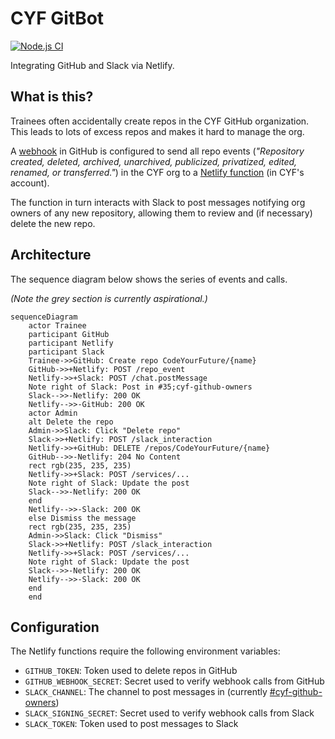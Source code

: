 # CYF GitBot

[![Node.js CI](https://github.com/CodeYourFuture/gitbot/actions/workflows/push.yml/badge.svg)](https://github.com/CodeYourFuture/gitbot/actions/workflows/push.yml)

Integrating GitHub and Slack via Netlify.

## What is this?

Trainees often accidentally create repos in the CYF GitHub organization. This leads to lots of excess repos and makes
it hard to manage the org.

A [webhook](https://docs.github.com/en/developers/webhooks-and-events/webhooks/about-webhooks) in GitHub is
configured to send all repo events (_"Repository created, deleted, archived, unarchived, publicized, privatized,
edited, renamed, or transferred."_) in the CYF org to a [Netlify function](https://functions.netlify.com/) (in CYF's
account).

The function in turn interacts with Slack to post messages notifying org owners of any new repository, allowing them
to review and (if necessary) delete the new repo.

## Architecture

The sequence diagram below shows the series of events and calls.

_(Note the grey section is currently aspirational.)_

```mermaid
sequenceDiagram
    actor Trainee
    participant GitHub
    participant Netlify
    participant Slack
    Trainee->>GitHub: Create repo CodeYourFuture/{name}
    GitHub->>+Netlify: POST /repo_event
    Netlify->>+Slack: POST /chat.postMessage
    Note right of Slack: Post in #35;cyf-github-owners
    Slack-->>-Netlify: 200 OK
    Netlify-->>-GitHub: 200 OK
    actor Admin
    alt Delete the repo
    Admin->>Slack: Click "Delete repo"
    Slack->>+Netlify: POST /slack_interaction
    Netlify->>+GitHub: DELETE /repos/CodeYourFuture/{name}
    GitHub-->>-Netlify: 204 No Content
    rect rgb(235, 235, 235)
    Netlify->>+Slack: POST /services/...
    Note right of Slack: Update the post
    Slack-->>-Netlify: 200 OK
    end
    Netlify-->>-Slack: 200 OK
    else Dismiss the message
    rect rgb(235, 235, 235)
    Admin->>Slack: Click "Dismiss"
    Slack->>+Netlify: POST /slack_interaction
    Netlify->>+Slack: POST /services/...
    Note right of Slack: Update the post
    Slack-->>-Netlify: 200 OK
    Netlify-->>-Slack: 200 OK
    end
    end
```

## Configuration

The Netlify functions require the following environment variables:

- `GITHUB_TOKEN`: Token used to delete repos in GitHub
- `GITHUB_WEBHOOK_SECRET`: Secret used to verify webhook calls from GitHub
- `SLACK_CHANNEL`: The channel to post messages in (currently [#cyf-github-owners](https://codeyourfuture.slack.com/archives/C03LSS9TNRW))
- `SLACK_SIGNING_SECRET`: Secret used to verify webhook calls from Slack
- `SLACK_TOKEN`: Token used to post messages to Slack
